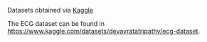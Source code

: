 Datasets obtained via [Kaggle](https://www.kaggle.com)

The ECG dataset can be found in https://www.kaggle.com/datasets/devavratatripathy/ecg-dataset.